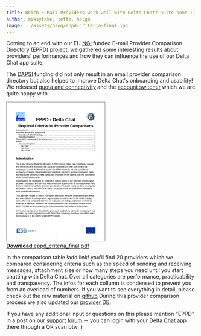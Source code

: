 ```yaml
---
title: Which E-Mail Providers work well with Delta Chat? Quite some :) 
author: missytake, jette, holga
image: ../assets/blog/eppd-criteria-final.jpg
---
```


Coming to an end with our EU [NGI](https://www.ngi.eu/) funded E-mail Provider Comparison Directory (EPPD) project, we gathered some interesting results about providers' performances and how they can influence the use of our Delta Chat app suite.  

The [DAPSI](https://dapsi.ngi.eu/hall-of-fame/eppd/) funding did not only result in an email provider comparison directory but also helped to improve Delta Chat's onboarding and usability! We released [quota and connectivity](https://delta.chat/en/2021-08-24-updates) and the [account switcher](https://delta.chat/en/2021-11-17-releases) which we are quite happy with.

<a href="../assets/blog/eppd_criteria_final.pdf">
    <img src="../assets/blog/eppd-criteria-final.jpg"
         width="260" style="border-width: 1px; border-color: grey; border-style: solid;"/><br>
    <b>Download</b> eppd_criteria_final.pdf
</a>

In the comparison table !add link! you'll find 20 providers which we compared considering criteria such as the speed of sending and receiving messages, attachment size or how many steps you need until you start chatting with Delta Chat. Over all categories are performance, practicability and transparency. The infos for each collumn is condensed to prevent you from an overload of numbers. If you want to see everything in detail, please check out the raw material on [github](https://github.com/deltachat/eppdperf) During this provider comparison process we also updated our [provider DB](https://providers.delta.chat).   

If you have any additional input or questions on this please mention "EPPD" in a post on our [support forum](https://support.delta.chat) -- you can login with your Delta Chat app there through a QR scan btw :) 

